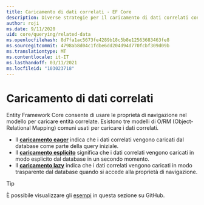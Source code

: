 ```yaml
---
title: Caricamento di dati correlati - EF Core
description: Diverse strategie per il caricamento di dati correlati con Entity Framework Core
author: roji
ms.date: 9/11/2020
uid: core/querying/related-data
ms.openlocfilehash: 8d7fa1ac5673fe4289b18c5b8e12563683463fe8
ms.sourcegitcommit: 4798ab8d04c1fdbe6dd204d94d770fcbf309d09b
ms.translationtype: MT
ms.contentlocale: it-IT
ms.lasthandoff: 03/11/2021
ms.locfileid: "103023718"
---
```

# <a name="loading-related-data"></a>Caricamento di dati correlati

Entity Framework Core consente di usare le proprietà di navigazione nel modello per caricare entità correlate. Esistono tre modelli di O/RM (Object-Relational Mapping) comuni usati per caricare i dati correlati.

* Il **[caricamento eager](xref:core/querying/related-data/eager)** indica che i dati correlati vengono caricati dal database come parte della query iniziale.
* Il **[caricamento esplicito](xref:core/querying/related-data/explicit)** significa che i dati correlati vengono caricati in modo esplicito dal database in un secondo momento.
* Il **[caricamento lazy](xref:core/querying/related-data/lazy)** indica che i dati correlati vengono caricati in modo trasparente dal database quando si accede alla proprietà di navigazione.

> [!TIP]
> È possibile visualizzare gli [esempi](https://github.com/dotnet/EntityFramework.Docs/tree/main/samples/core/Querying/RelatedData) in questa sezione su GitHub.
